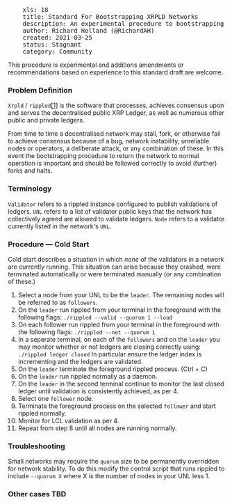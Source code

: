 <pre>
    xls: 18
    title: Standard For Bootstrapping XRPLD Networks
    description: An experimental procedure to bootstrapping XRP Ledger Network 
    author: Richard Holland (@RichardAH)
    created: 2021-03-25
    status: Stagnant
    category: Community
</pre>

This procedure is experimental and additions amendments or recommendations based on experience to this standard draft are welcome.

### Problem Definition

`Xrpld` / `rippled`[[1]](https://github.com/ripple/rippled) is the software that processes, achieves consensus upon and serves the decentralised public XRP Ledger, as well as numerous other public and private ledgers.

From time to time a decentralised network may stall, fork, or otherwise fail to achieve consensus because of a bug, network instability, unreliable nodes or operators, a deliberate attack, or any combination of these. In this event the bootstrapping procedure to return the network to normal operation is important and should be followed correctly to avoid (further) forks and halts.

### Terminology

`Validator` refers to a rippled instance configured to publish validations of ledgers.
`UNL` refers to a list of validator public keys that the network has collectively agreed are allowed to validate ledgers.
`Node` refers to a validator currently listed in the network's `UNL`.

### Procedure — Cold Start

Cold start describes a situation in which _none_ of the validators in a network are currently running. This situation can arise because they crashed, were terminated automatically or were terminated manually (or any combination of these.)

1. Select a node from your UNL to be the `leader`. The remaining nodes will be referred to as `followers`.
2. On the `leader` run rippled from your terminal in the foreground with the following flags:
   `./rippled --valid --quorum 1 --load`
3. On each follower run rippled from your terminal in the foreground with the following flags:
   `./rippled --net --quorum 1`
4. In a seperate terminal, on each of the `followers` and on the `leader` you may monitor whether or not ledgers are closing correctly using:
   `./rippled ledger closed`
   In particular ensure the ledger index is incrementing and the ledgers are validated.
5. On the `leader` terminate the foreground rippled process. (Ctrl + C)
6. On the `leader` run rippled normally as a daemon.
7. On the `leader` in the second terminal continue to monitor the last closed ledger until validation is consistently achieved, as per 4.
8. Select one `follower` node.
9. Terminate the foreground process on the selected `follower` and start rippled normally.
10. Monitor for LCL validation as per 4.
11. Repeat from step 8 until all nodes are running normally.

### Troubleshooting

Small networks may require the `quorum` size to be permanently overridden for network stability. To do this modify the control script that runs rippled to include `--quorum X` where X is the number of nodes in your UNL less 1.

### Other cases TBD
